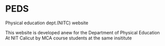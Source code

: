 PEDS
====

Physical education dept.(NITC) website

This website is developed anew for the Department of Physical Education At NIT Calicut by MCA course students at the same insititute
